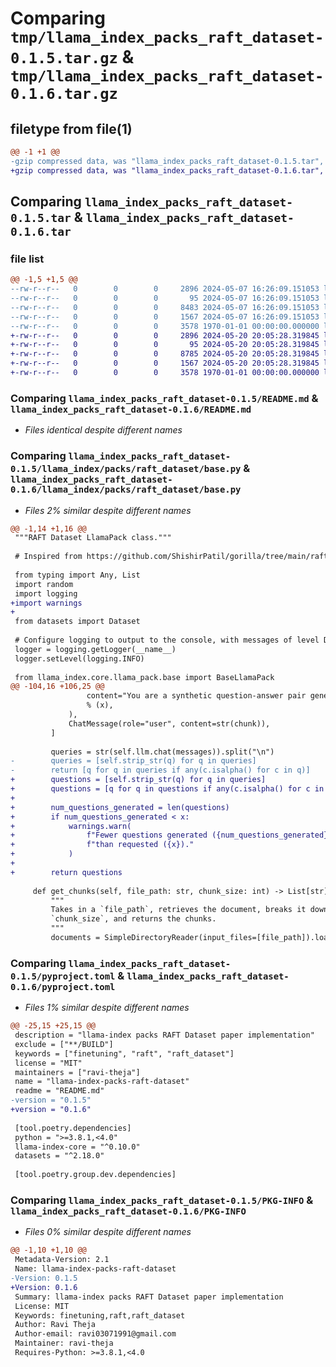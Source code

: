 # Comparing `tmp/llama_index_packs_raft_dataset-0.1.5.tar.gz` & `tmp/llama_index_packs_raft_dataset-0.1.6.tar.gz`

## filetype from file(1)

```diff
@@ -1 +1 @@
-gzip compressed data, was "llama_index_packs_raft_dataset-0.1.5.tar", max compression
+gzip compressed data, was "llama_index_packs_raft_dataset-0.1.6.tar", max compression
```

## Comparing `llama_index_packs_raft_dataset-0.1.5.tar` & `llama_index_packs_raft_dataset-0.1.6.tar`

### file list

```diff
@@ -1,5 +1,5 @@
--rw-r--r--   0        0        0     2896 2024-05-07 16:26:09.151053 llama_index_packs_raft_dataset-0.1.5/README.md
--rw-r--r--   0        0        0       95 2024-05-07 16:26:09.151053 llama_index_packs_raft_dataset-0.1.5/llama_index/packs/raft_dataset/__init__.py
--rw-r--r--   0        0        0     8483 2024-05-07 16:26:09.151053 llama_index_packs_raft_dataset-0.1.5/llama_index/packs/raft_dataset/base.py
--rw-r--r--   0        0        0     1567 2024-05-07 16:26:09.151053 llama_index_packs_raft_dataset-0.1.5/pyproject.toml
--rw-r--r--   0        0        0     3578 1970-01-01 00:00:00.000000 llama_index_packs_raft_dataset-0.1.5/PKG-INFO
+-rw-r--r--   0        0        0     2896 2024-05-20 20:05:28.319845 llama_index_packs_raft_dataset-0.1.6/README.md
+-rw-r--r--   0        0        0       95 2024-05-20 20:05:28.319845 llama_index_packs_raft_dataset-0.1.6/llama_index/packs/raft_dataset/__init__.py
+-rw-r--r--   0        0        0     8785 2024-05-20 20:05:28.319845 llama_index_packs_raft_dataset-0.1.6/llama_index/packs/raft_dataset/base.py
+-rw-r--r--   0        0        0     1567 2024-05-20 20:05:28.319845 llama_index_packs_raft_dataset-0.1.6/pyproject.toml
+-rw-r--r--   0        0        0     3578 1970-01-01 00:00:00.000000 llama_index_packs_raft_dataset-0.1.6/PKG-INFO
```

### Comparing `llama_index_packs_raft_dataset-0.1.5/README.md` & `llama_index_packs_raft_dataset-0.1.6/README.md`

 * *Files identical despite different names*

### Comparing `llama_index_packs_raft_dataset-0.1.5/llama_index/packs/raft_dataset/base.py` & `llama_index_packs_raft_dataset-0.1.6/llama_index/packs/raft_dataset/base.py`

 * *Files 2% similar despite different names*

```diff
@@ -1,14 +1,16 @@
 """RAFT Dataset LlamaPack class."""
 
 # Inspired from https://github.com/ShishirPatil/gorilla/tree/main/raft
 
 from typing import Any, List
 import random
 import logging
+import warnings
+
 from datasets import Dataset
 
 # Configure logging to output to the console, with messages of level DEBUG and above
 logger = logging.getLogger(__name__)
 logger.setLevel(logging.INFO)
 
 from llama_index.core.llama_pack.base import BaseLlamaPack
@@ -104,16 +106,25 @@
                 content="You are a synthetic question-answer pair generator. Given a chunk of context about some topic(s), generate %s example questions a user could ask and would be answered using information from the chunk. For example, if the given context was a Wikipedia paragraph about the United States, an example question could be 'How many states are in the United States?'. The questions should be able to be answered in a few words or less."
                 % (x),
             ),
             ChatMessage(role="user", content=str(chunk)),
         ]
 
         queries = str(self.llm.chat(messages)).split("\n")
-        queries = [self.strip_str(q) for q in queries]
-        return [q for q in queries if any(c.isalpha() for c in q)]
+        questions = [self.strip_str(q) for q in queries]
+        questions = [q for q in questions if any(c.isalpha() for c in q)][:x]
+
+        num_questions_generated = len(questions)
+        if num_questions_generated < x:
+            warnings.warn(
+                f"Fewer questions generated ({num_questions_generated}) "
+                f"than requested ({x})."
+            )
+
+        return questions
 
     def get_chunks(self, file_path: str, chunk_size: int) -> List[str]:
         """
         Takes in a `file_path`, retrieves the document, breaks it down into chunks of size
         `chunk_size`, and returns the chunks.
         """
         documents = SimpleDirectoryReader(input_files=[file_path]).load_data()
```

### Comparing `llama_index_packs_raft_dataset-0.1.5/pyproject.toml` & `llama_index_packs_raft_dataset-0.1.6/pyproject.toml`

 * *Files 1% similar despite different names*

```diff
@@ -25,15 +25,15 @@
 description = "llama-index packs RAFT Dataset paper implementation"
 exclude = ["**/BUILD"]
 keywords = ["finetuning", "raft", "raft_dataset"]
 license = "MIT"
 maintainers = ["ravi-theja"]
 name = "llama-index-packs-raft-dataset"
 readme = "README.md"
-version = "0.1.5"
+version = "0.1.6"
 
 [tool.poetry.dependencies]
 python = ">=3.8.1,<4.0"
 llama-index-core = "^0.10.0"
 datasets = "^2.18.0"
 
 [tool.poetry.group.dev.dependencies]
```

### Comparing `llama_index_packs_raft_dataset-0.1.5/PKG-INFO` & `llama_index_packs_raft_dataset-0.1.6/PKG-INFO`

 * *Files 0% similar despite different names*

```diff
@@ -1,10 +1,10 @@
 Metadata-Version: 2.1
 Name: llama-index-packs-raft-dataset
-Version: 0.1.5
+Version: 0.1.6
 Summary: llama-index packs RAFT Dataset paper implementation
 License: MIT
 Keywords: finetuning,raft,raft_dataset
 Author: Ravi Theja
 Author-email: ravi03071991@gmail.com
 Maintainer: ravi-theja
 Requires-Python: >=3.8.1,<4.0
```

